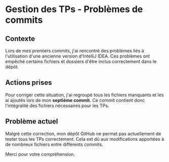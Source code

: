 # Gestion des TPs - Problèmes de commits

## Contexte

Lors de mes premiers commits, j'ai rencontré des problèmes liés à l'utilisation d'une ancienne version d'IntelliJ IDEA. Ces problèmes ont empêché certains fichiers et dossiers d'être inclus correctement dans le dépôt.

## Actions prises

Pour corriger cette situation, j'ai regroupé tous les fichiers manquants et les ai ajoutés lors de mon **septième commit**. Ce commit contient donc l'intégralité des fichiers nécessaires pour les TPs.

## Problème actuel

Malgré cette correction, mon dépôt GitHub ne permet pas actuellement de tester tous les TPs correctement. Cela est dû aux modifications apportées à de nombreux fichiers entre différents commits.

Merci pour votre compréhension.
